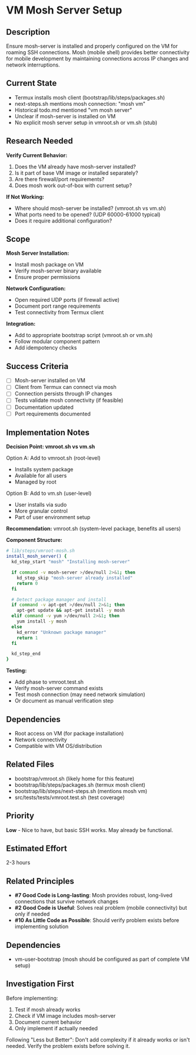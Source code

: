 # VM Mosh Server Setup

## Description

Ensure mosh-server is installed and properly configured on the VM for roaming
SSH connections. Mosh (mobile shell) provides better connectivity for mobile
development by maintaining connections across IP changes and network
interruptions.

## Current State

- Termux installs mosh client (bootstrap/lib/steps/packages.sh)
- next-steps.sh mentions mosh connection: "mosh vm"
- Historical todo.md mentioned "vm mosh server"
- Unclear if mosh-server is installed on VM
- No explicit mosh server setup in vmroot.sh or vm.sh (stub)

## Research Needed

**Verify Current Behavior:**
1. Does the VM already have mosh-server installed?
2. Is it part of base VM image or installed separately?
3. Are there firewall/port requirements?
4. Does mosh work out-of-box with current setup?

**If Not Working:**
- Where should mosh-server be installed? (vmroot.sh vs vm.sh)
- What ports need to be opened? (UDP 60000-61000 typical)
- Does it require additional configuration?

## Scope

**Mosh Server Installation:**
- Install mosh package on VM
- Verify mosh-server binary available
- Ensure proper permissions

**Network Configuration:**
- Open required UDP ports (if firewall active)
- Document port range requirements
- Test connectivity from Termux client

**Integration:**
- Add to appropriate bootstrap script (vmroot.sh or vm.sh)
- Follow modular component pattern
- Add idempotency checks

## Success Criteria

- [ ] Mosh-server installed on VM
- [ ] Client from Termux can connect via mosh
- [ ] Connection persists through IP changes
- [ ] Tests validate mosh connectivity (if feasible)
- [ ] Documentation updated
- [ ] Port requirements documented

## Implementation Notes

**Decision Point: vmroot.sh vs vm.sh**

Option A: Add to vmroot.sh (root-level)
- Installs system package
- Available for all users
- Managed by root

Option B: Add to vm.sh (user-level)
- User installs via sudo
- More granular control
- Part of user environment setup

**Recommendation:** vmroot.sh (system-level package, benefits all users)

**Component Structure:**
```bash
# lib/steps/vmroot-mosh.sh
install_mosh_server() {
  kd_step_start "mosh" "Installing mosh-server"

  if command -v mosh-server >/dev/null 2>&1; then
    kd_step_skip "mosh-server already installed"
    return 0
  fi

  # Detect package manager and install
  if command -v apt-get >/dev/null 2>&1; then
    apt-get update && apt-get install -y mosh
  elif command -v yum >/dev/null 2>&1; then
    yum install -y mosh
  else
    kd_error "Unknown package manager"
    return 1
  fi

  kd_step_end
}
```

**Testing:**
- Add phase to vmroot.test.sh
- Verify mosh-server command exists
- Test mosh connection (may need network simulation)
- Or document as manual verification step

## Dependencies

- Root access on VM (for package installation)
- Network connectivity
- Compatible with VM OS/distribution

## Related Files

- bootstrap/vmroot.sh (likely home for this feature)
- bootstrap/lib/steps/packages.sh (termux mosh client)
- bootstrap/lib/steps/next-steps.sh (mentions mosh vm)
- src/tests/tests/vmroot.test.sh (test coverage)

## Priority

**Low** - Nice to have, but basic SSH works. May already be functional.

## Estimated Effort

2-3 hours

## Related Principles

- **#7 Good Code is Long-lasting**: Mosh provides robust, long-lived
  connections that survive network changes
- **#2 Good Code is Useful**: Solves real problem (mobile connectivity) but
  only if needed
- **#10 As Little Code as Possible**: Should verify problem exists before
  implementing solution

## Dependencies

- vm-user-bootstrap (mosh should be configured as part of complete VM setup)

## Investigation First

Before implementing:
1. Test if mosh already works
2. Check if VM image includes mosh-server
3. Document current behavior
4. Only implement if actually needed

Following "Less but Better": Don't add complexity if it already works or isn't
needed. Verify the problem exists before solving it.
